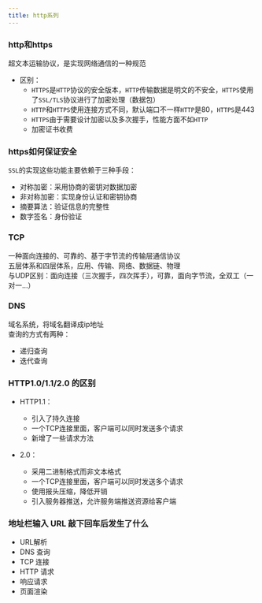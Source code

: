 ```yaml
---
title: http系列
---
```


### http和https
超文本运输协议，是实现网络通信的一种规范   
- 区别：
  - ```HTTPS```是```HTTP```协议的安全版本，```HTTP```传输数据是明文的不安全，```HTTPS```使用了```SSL/TLS```协议进行了加密处理（数据包）
  - ```HTTP```和```HTTPS```使用连接方式不同，默认端口不一样```HTTP```是80，```HTTPS```是443
  - ```HTTPS```由于需要设计加密以及多次握手，性能方面不如```HTTP```
  - 加密证书收费

### https如何保证安全
```SSL```的实现这些功能主要依赖于三种手段：
- 对称加密：采用协商的密钥对数据加密
- 非对称加密：实现身份认证和密钥协商
- 摘要算法：验证信息的完整性
- 数字签名：身份验证

### TCP
一种面向连接的、可靠的、基于字节流的传输层通信协议   
五层体系和四层体系，应用、传输、网络、数据链、物理   
与UDP区别：面向连接（三次握手，四次挥手），可靠，面向字节流，全双工（一对一...）

### DNS
域名系统，将域名翻译成ip地址   
查询的方式有两种：
- 递归查询
- 迭代查询

### HTTP1.0/1.1/2.0 的区别
- HTTP1.1：
  - 引入了持久连接
  - 一个TCP连接里面，客户端可以同时发送多个请求
  - 新增了一些请求方法

- 2.0：
  - 采用二进制格式而非文本格式
  - 一个TCP连接里面，客户端可以同时发送多个请求
  - 使用报头压缩，降低开销
  - 引入服务器推送，允许服务端推送资源给客户端

### 地址栏输入 URL 敲下回车后发生了什么
- URL解析
- DNS 查询
- TCP 连接
- HTTP 请求
- 响应请求
- 页面渲染
